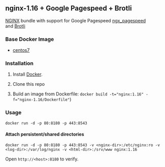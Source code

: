 ## nginx-1.16 + Google Pagespeed + Brotli

[NGINX](http://nginx.org/) bundle with support for Google Pagespeed [ngx_pagespeed](https://github.com/apache/incubator-pagespeed-ngx) \
and [Brotli](https://github.com/google/ngx_brotli/)

### Base Docker Image

* [centos7](http://dockerfile.github.io/#/centos)


### Installation

1. Install [Docker](https://www.docker.com/).

2. Clone this repo

3. Build an image from Dockerfile: `docker build -t="nginx:1.16" -f="nginx-1.16/Dockerfile"`)


### Usage

    docker run -d -p 80:8180 -p 443:8543

#### Attach persistent/shared directories

    docker run -d -p 80:8180 -p 443:8543 -v <nginx-dir>:/etc/nginx:ro -v <log-dir>:/var/log/nginx -v <html-dir>:/srv/www nginx:1.16

Open `http://<host>:8180` to verify.

